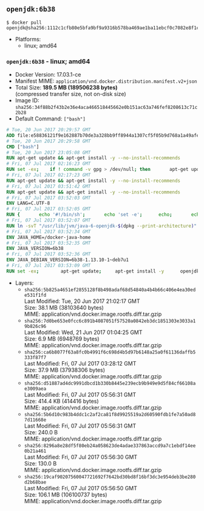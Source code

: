 ## `openjdk:6b38`

```console
$ docker pull openjdk@sha256:1112c1cfb80e5bfa9bf9a9316b578ba469ae1ba11ebcf0c7082e8f1cd8574f87
```

-	Platforms:
	-	linux; amd64

### `openjdk:6b38` - linux; amd64

-	Docker Version: 17.03.1-ce
-	Manifest MIME: `application/vnd.docker.distribution.manifest.v2+json`
-	Total Size: **189.5 MB (189506238 bytes)**  
	(compressed transfer size, not on-disk size)
-	Image ID: `sha256:34f88b2f43b2e36e4aca466518445662e0b151ac63a746fef8208613c71c2b28`
-	Default Command: `["bash"]`

```dockerfile
# Tue, 20 Jun 2017 20:29:57 GMT
ADD file:e58836121f9e162887b70de3a328bb9ff8944a1307cf5f05b9d768a1a49afe60 in / 
# Tue, 20 Jun 2017 20:29:58 GMT
CMD ["bash"]
# Tue, 20 Jun 2017 23:05:08 GMT
RUN apt-get update && apt-get install -y --no-install-recommends 		ca-certificates 		curl 		wget 	&& rm -rf /var/lib/apt/lists/*
# Fri, 07 Jul 2017 02:16:23 GMT
RUN set -ex; 	if ! command -v gpg > /dev/null; then 		apt-get update; 		apt-get install -y --no-install-recommends 			gnupg2 			dirmngr 		; 		rm -rf /var/lib/apt/lists/*; 	fi
# Fri, 07 Jul 2017 02:17:23 GMT
RUN apt-get update && apt-get install -y --no-install-recommends 		bzr 		git 		mercurial 		openssh-client 		subversion 				procps 	&& rm -rf /var/lib/apt/lists/*
# Fri, 07 Jul 2017 03:51:42 GMT
RUN apt-get update && apt-get install -y --no-install-recommends 		bzip2 		unzip 		xz-utils 	&& rm -rf /var/lib/apt/lists/*
# Fri, 07 Jul 2017 03:52:03 GMT
ENV LANG=C.UTF-8
# Fri, 07 Jul 2017 03:52:05 GMT
RUN { 		echo '#!/bin/sh'; 		echo 'set -e'; 		echo; 		echo 'dirname "$(dirname "$(readlink -f "$(which javac || which java)")")"'; 	} > /usr/local/bin/docker-java-home 	&& chmod +x /usr/local/bin/docker-java-home
# Fri, 07 Jul 2017 03:52:07 GMT
RUN ln -svT "/usr/lib/jvm/java-6-openjdk-$(dpkg --print-architecture)" /docker-java-home
# Fri, 07 Jul 2017 03:52:34 GMT
ENV JAVA_HOME=/docker-java-home
# Fri, 07 Jul 2017 03:52:35 GMT
ENV JAVA_VERSION=6b38
# Fri, 07 Jul 2017 03:52:36 GMT
ENV JAVA_DEBIAN_VERSION=6b38-1.13.10-1~deb7u1
# Fri, 07 Jul 2017 03:53:09 GMT
RUN set -ex; 		apt-get update; 	apt-get install -y 		openjdk-6-jdk="$JAVA_DEBIAN_VERSION" 	; 	rm -rf /var/lib/apt/lists/*; 		[ "$(readlink -f "$JAVA_HOME")" = "$(docker-java-home)" ]; 		update-alternatives --get-selections | awk -v home="$(readlink -f "$JAVA_HOME")" 'index($3, home) == 1 { $2 = "manual"; print | "update-alternatives --set-selections" }'; 	update-alternatives --query java | grep -q 'Status: manual'
```

-	Layers:
	-	`sha256:5b825a4651ef2855128f8b498adaf68d54840a4b4b66c406e4ea30ede531f1fd`  
		Last Modified: Tue, 20 Jun 2017 21:02:17 GMT  
		Size: 38.1 MB (38103640 bytes)  
		MIME: application/vnd.docker.image.rootfs.diff.tar.gzip
	-	`sha256:7d0be653e0fcc6c891b4087051f57520a0842eb3dc1851303e3033a19b826c96`  
		Last Modified: Wed, 21 Jun 2017 01:04:25 GMT  
		Size: 6.9 MB (6948769 bytes)  
		MIME: application/vnd.docker.image.rootfs.diff.tar.gzip
	-	`sha256:ca6b8077f63a8fc0b4991f6c698d4b5d97b6148a25a0f61136daffb5333f87f7`  
		Last Modified: Fri, 07 Jul 2017 03:28:12 GMT  
		Size: 37.9 MB (37938306 bytes)  
		MIME: application/vnd.docker.image.rootfs.diff.tar.gzip
	-	`sha256:d51887ad4dc9991dbcd1b330b8445e239ecb9b949e9d5f84cf66108ae3009aea`  
		Last Modified: Fri, 07 Jul 2017 05:56:31 GMT  
		Size: 414.4 KB (414416 bytes)  
		MIME: application/vnd.docker.image.rootfs.diff.tar.gzip
	-	`sha256:5b6d10c983b4ddc1c2af2ca81f8d9925519a2d60590fdb1fe7a50ad87d11668e`  
		Last Modified: Fri, 07 Jul 2017 05:56:31 GMT  
		Size: 240.0 B  
		MIME: application/vnd.docker.image.rootfs.diff.tar.gzip
	-	`sha256:8296a8e28df5f80eb24a058623de4adae337863accd9a7c1ebdf14ee0b21a461`  
		Last Modified: Fri, 07 Jul 2017 05:56:30 GMT  
		Size: 130.0 B  
		MIME: application/vnd.docker.image.rootfs.diff.tar.gzip
	-	`sha256:19caf90207560047721692f7642bd30bd8f16bf3dc3e954deb3be280d2b68bae`  
		Last Modified: Fri, 07 Jul 2017 05:56:50 GMT  
		Size: 106.1 MB (106100737 bytes)  
		MIME: application/vnd.docker.image.rootfs.diff.tar.gzip
